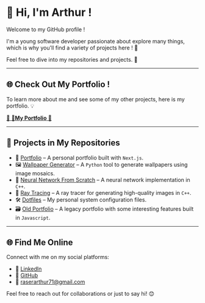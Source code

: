 # 👋 Hi, I'm Arthur !

Welcome to my GitHub profile !

I'm a young software developer passionate about explore many things, which is why you'll find a variety of projects here ! 🌱

Feel free to dive into my repositories and projects. 🚀

---

## 🌐 Check Out My Portfolio !

To learn more about me and see some of my other projects, here is my portfolio. 💡

[🔗 🌟**My Portfolio** 🌟](https://raseraa0.github.io/)

---

## 📂 Projects in My Repositories

- 🎨 [Portfolio](https://github.com/Raseraa0/raseraa0.github.io) – A personal portfolio built with `Next.js`.
- 🖼️ [Wallpaper Generator](https://github.com/Raseraa0/Wallpaper) –  A `Python` tool to generate wallpapers using image mosaics.
- 🧠 [Neural Network From Scratch](https://github.com/Raseraa0/NeuralNetworkFromScratch) – A neural network implementation in `C++`.
- 🌌 [Ray Tracing](https://github.com/Raseraa0/RayTracing) – A ray tracer for generating high-quality images in `C++`.
- 🛠️ [Dotfiles](https://github.com/Raseraa0/dotfiles) – My personal system configuration files.
- 🗃️ [Old Portfolio](https://github.com/Raseraa0/portfolio-legacy) – A legacy portfolio with some interesting features built in `Javascript`.

---

## 🌐 Find Me Online

Connect with me on my social platforms:

- 💼 [LinkedIn](https://www.linkedin.com/in/arthur-rasera/)  
- 🚀 [GitHub](https://github.com/Raseraa0/)  
- 📧 [raserarthur71@gmail.com](mailto:raserarthur71@gmail.com)   

Feel free to reach out for collaborations or just to say hi! 😊
